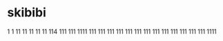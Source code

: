 # skibibi
1
1
11
11
11
11
11
114
111
111
1111
111
111
111
111
111
111
111
111
111
111
111
111
111
1111
